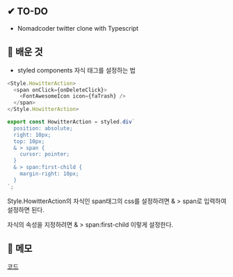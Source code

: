 ## ✔ TO-DO

- Nomadcoder twitter clone with Typescript

## 💾 배운 것

- styled components 자식 태그를 설정하는 법

```javascript
<Style.HowitterAction>
  <span onClick={onDeleteClick}>
    <FontAwesomeIcon icon={faTrash} />
  </span>
</Style.HowitterAction>
```

```javascript
export const HowitterAction = styled.div`
  position: absolute;
  right: 10px;
  top: 10px;
  & > span {
    cursor: pointer;
  }
  & > span:first-child {
    margin-right: 10px;
  }
`;
```

Style.HowitterAction의 자식인 span태그의 css를 설정하려면 & > span로 입력하여 설정하면 된다.

자식의 속성을 지정하려면 & > span:first-child 이렇게 설정한다.

## 📝 메모

[코드](https://github.com/lhk3337/howitter/commit/cc8b6a0b1b2bc1cdfeafefa65b4ccd7c29985a41)
